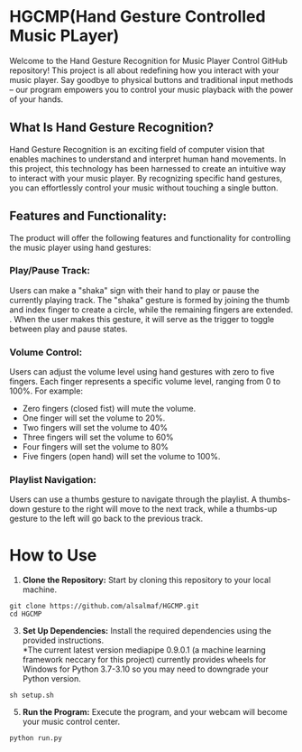 # HGCMP(Hand Gesture Controlled Music PLayer)
Welcome to the Hand Gesture Recognition for Music Player Control GitHub repository! This project is all about redefining how you interact with your music player. Say goodbye to physical buttons and traditional input methods – our program empowers you to control your music playback with the power of your hands.

## What Is Hand Gesture Recognition?
Hand Gesture Recognition is an exciting field of computer vision that enables machines to understand and interpret human hand movements. In this project, this technology has been harnessed to create an intuitive way to interact with your music player. By recognizing specific hand gestures, you can effortlessly control your music without touching a single button.


## Features and Functionality:

The product will offer the following features and functionality for controlling the music player using hand gestures:

### Play/Pause Track:
Users can make a "shaka" sign with their hand to play or pause the currently playing track. The "shaka" gesture is formed by joining the thumb and index finger to create a circle, while the remaining fingers are extended. . When the user makes this gesture, it will serve as the trigger to toggle between play and pause states.

### Volume Control:
Users can adjust the volume level using hand gestures with zero to five fingers. Each finger represents a specific volume level, ranging from 0 to 100%. For example:

- Zero fingers (closed fist) will mute the volume.
- One finger will set the volume to 20%.
- Two fingers will set the volume to 40%
- Three fingers will set the volume to 60%
- Four fingers will set the volume to 80%
- Five fingers (open hand) will set the volume to 100%.

### Playlist Navigation:
Users can use a thumbs gesture to navigate through the playlist. A thumbs-down gesture to the right will move to the next track, while a thumbs-up gesture to the left will go back to the previous track.

# How to Use

1. **Clone the Repository:** Start by cloning this repository to your local machine.
```
git clone https://github.com/alsalmaf/HGCMP.git
cd HGCMP
```

3. **Set Up Dependencies:** Install the required dependencies using the provided instructions.\
   *The current latest version mediapipe 0.9.0.1 (a machine learning framework neccary for this project) currently provides wheels for Windows for Python 3.7-3.10 so you may need to downgrade your Python version.
```
sh setup.sh
```

5. **Run the Program:** Execute the program, and your webcam will become your music control center.
```
python run.py
```
